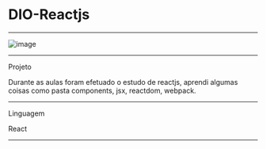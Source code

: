 # DIO-Reactjs
**********************************************************************************************************

![image](https://user-images.githubusercontent.com/72118415/168693459-5410d055-2845-4a57-b736-c427dbf31dae.png)


**********************************************************************************************************
Projeto


Durante as aulas foram efetuado o estudo de reactjs, aprendi algumas coisas como pasta components, jsx,
reactdom, webpack. 

**********************************************************************************************************
Linguagem

React


*********************************************************************************************************
